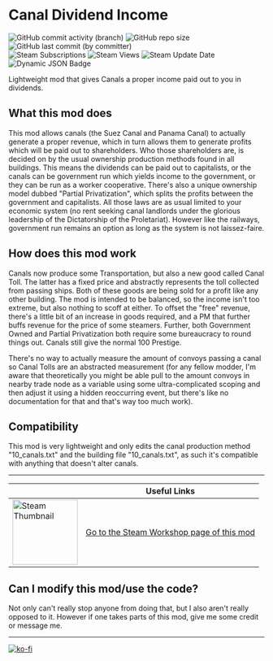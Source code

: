 # Canal Dividend Income
 ![GitHub commit activity (branch)](https://img.shields.io/github/commit-activity/t/araxiel/Vic3-Canal-Dividend-Income) ![GitHub repo size](https://img.shields.io/github/repo-size/araxiel/Dead_Money-Vicky3_Fallout) ![GitHub last commit (by committer)](https://img.shields.io/github/last-commit/araxiel/Vic3-Canal-Dividend-Income) <br>
![Steam Subscriptions](https://img.shields.io/steam/subscriptions/2942007769?logo=steam) ![Steam Views](https://img.shields.io/steam/views/2942007769?logo=steam) ![Steam Update Date](https://img.shields.io/steam/update-date/2942007769?logo=steam)
<br>
 ![Dynamic JSON Badge](https://img.shields.io/badge/dynamic/json?url=https%3A%2F%2Fraw.githubusercontent.com%2FAraxiel%2FVic3-Canal-Dividend-Income%2Freadmes%2FCanal%2520Dividends%2520Income%2F.metadata%2Fmetadata.json&query=%24.supported_game_version&label=Supported%20Vic3%20Version&color=orange) <br>

Lightweight mod that gives Canals a proper income paid out to you in dividends.<br>

## What this mod does
This mod allows canals (the Suez Canal and Panama Canal) to actually generate a proper revenue, which in turn allows them to generate profits which will be paid out to shareholders. Who those shareholders are, is decided on by the usual ownership production methods found in all buildings. This means the dividends can be paid out to capitalists, or the canals can be government run which yields income to the government, or they can be run as a worker cooperative. There's also a unique ownership model dubbed "Partial Privatization", which splits the profits between the government and capitalists. All those laws are as usual limited to your economic system (no rent seeking canal landlords under the glorious leadership of the Dictatorship of the Proletariat). However like the railways, government run remains an option as long as the system is not laissez-faire.

## How does this mod work
Canals now produce some Transportation, but also a new good called Canal Toll. The latter has a fixed price and abstractly represents the toll collected from passing ships. Both of these goods are being sold for a profit like any other building. The mod is intended to be balanced, so the income isn't too extreme, but also nothing to scoff at either. To offset the "free" revenue, there's a little bit of an increase in goods required, and a PM that further buffs revenue for the price of some steamers. Further, both Government Owned and Partial Privatization both require some bureaucracy to round things out. Canals still give the normal 100 Prestige.

There's no way to actually measure the amount of convoys passing a canal so Canal Tolls are an abstracted measurement (for any fellow modder, I'm aware that theoretically you might be able pull to the amount convoys in nearby trade node as a variable using some ultra-complicated scoping and then adjust it using a hidden reoccurring event, but there's like no documentation for that and that's way too much work).

## Compatibility
This mod is very lightweight and only edits the canal production method "10_canals.txt" and the building file "10_canals.txt", as such it's compatible with anything that doesn't alter canals.

---

&ensp; | Useful Links
------------ | -------------
[<img src="https://i.imgur.com/STnEC0Y.gif" alt="Steam Thumbnail" width="128"/>][1] | [Go to the Steam Workshop page of this mod][1]

## Can I modify this mod/use the code?
Not only can't really stop anyone from doing that, but I also aren't really opposed to it. However if one takes parts of this mod, give me some credit or message me.

---
[![ko-fi](https://i.imgur.com/oq8l7M4.png)](https://ko-fi.com/V7V5JAG7A)

[1]:https://steamcommunity.com/sharedfiles/filedetails/?id=2942007769